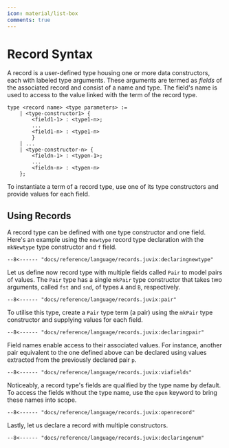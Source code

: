 ```yaml
---
icon: material/list-box
comments: true
---
```


# Record Syntax

A record is a user-defined type housing one or more data constructors, each with
labeled type arguments. These arguments are termed as _fields_ of the associated
record and consist of a name and type. The field's name is used to access to the
value linked with the term of the record type.

```text
type <record name> <type parameters> := 
    | <type-constructor1> {
        <field1-1> : <type1-n>;
        ...
        <field1-n> : <type1-n>
        }
    | ...
    | <type-constructor-n> {
        <fieldn-1> : <typen-1>;
        ...
        <fieldn-n> : <typen-n> 
    };
```

To instantiate a term of a record type, use one of its type constructors and
provide values for each field.

## Using Records

A record type can be defined with one type constructor and one field. Here's an
example using the `newtype` record type declaration with the `mkNewtype` type
constructor and `f` field.

```juvix
--8<------ "docs/reference/language/records.juvix:declaringnewtype"
```

Let us define now record type with multiple fields called `Pair` to model pairs
of values. The `Pair` type has a single `mkPair` type constructor that takes two
arguments, called `fst` and `snd`, of types `A` and `B`, respectively.

```juvix
--8<------ "docs/reference/language/records.juvix:pair"
```

To utilise this type, create a `Pair` type term (a pair) using the `mkPair` type
constructor and supplying values for each field.

```juvix
--8<------ "docs/reference/language/records.juvix:declaringpair"
```

Field names enable access to their associated values. For instance, another pair
equivalent to the one defined above can be declared using values extracted from
the previously declared pair `p`.

```juvix
--8<------ "docs/reference/language/records.juvix:viafields"
```

Noticeably, a record type's fields are qualified by the type name by default. To
access the fields without the type name, use the `open` keyword to bring these
names into scope.

```juvix
--8<------ "docs/reference/language/records.juvix:openrecord"
```

Lastly, let us declare a record with multiple constructors.

```juvix
--8<------ "docs/reference/language/records.juvix:declaringenum"
```

